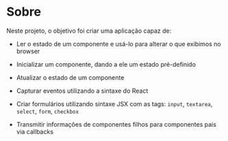 # Sobre
Neste projeto, o objetivo foi criar uma aplicação capaz de:

  - Ler o estado de um componente e usá-lo para alterar o que exibimos no browser

  - Inicializar um componente, dando a ele um estado pré-definido

  - Atualizar o estado de um componente

  - Capturar eventos utilizando a sintaxe do React

  - Criar formulários utilizando sintaxe JSX com as tags: `input`, `textarea`, `select`, `form`, `checkbox`

  - Transmitir informações de componentes filhos para componentes pais via callbacks
